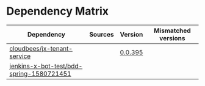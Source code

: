 # Dependency Matrix

Dependency | Sources | Version | Mismatched versions
---------- | ------- | ------- | -------------------
[cloudbees/jx-tenant-service](https://github.com/cloudbees/jx-tenant-service) |  | [0.0.395](https://github.com/cloudbees/jx-tenant-service/releases/tag/v0.0.395) | 
[jenkins-x-bot-test/bdd-spring-1580721451](https://github.com/jenkins-x-bot-test/bdd-spring-1580721451.git) |  | []() | 
